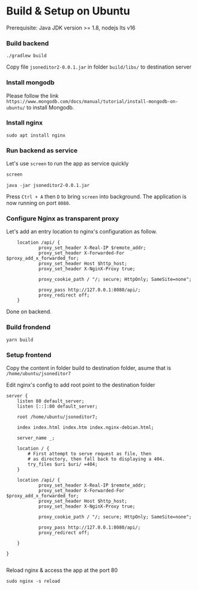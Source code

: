 # Build & Setup on Ubuntu
Prerequisite: Java JDK version >= 1.8, nodejs lts v16

### Build backend
```
./gradlew build
```
Copy file `jsoneditor2-0.0.1.jar` in folder `build/libs/` to destination server 

### Install mongodb
Please follow the link `https://www.mongodb.com/docs/manual/tutorial/install-mongodb-on-ubuntu/` to install Mongodb.

### Install nginx
```
sudo apt install nginx
```

### Run backend as service
Let's use `screen` to run the app as service quickly
```bash
screen
```
```
java -jar jsoneditor2-0.0.1.jar
```

Press `Ctrl + A` then `D` to bring `screen` into background.
The application is now running on port `8080`.

### Configure Nginx as transparent proxy
Let's add an entry location to nginx's configuration as follow.

```
	location /api/ {
	        proxy_set_header X-Real-IP $remote_addr;
        	proxy_set_header X-Forwarded-For $proxy_add_x_forwarded_for;
	        proxy_set_header Host $http_host;
	        proxy_set_header X-NginX-Proxy true;

        	proxy_cookie_path / "/; secure; HttpOnly; SameSite=none";

	        proxy_pass http://127.0.0.1:8080/api/;
        	proxy_redirect off;
	}

```

Done on backend.
### Build frondend
```
yarn build
```

### Setup frontend
Copy the content in folder build to destination folder, asume that is `/home/ubuntu/jsoneditor7`

Edit nginx's config to add root point to the destination folder

```
server {
	listen 80 default_server;
	listen [::]:80 default_server;

	root /home/ubuntu/jsoneditor7;

	index index.html index.htm index.nginx-debian.html;

	server_name _;

	location / {
		# First attempt to serve request as file, then
		# as directory, then fall back to displaying a 404.
		try_files $uri $uri/ =404;
	}

	location /api/ {
	        proxy_set_header X-Real-IP $remote_addr;
        	proxy_set_header X-Forwarded-For $proxy_add_x_forwarded_for;
	        proxy_set_header Host $http_host;
	        proxy_set_header X-NginX-Proxy true;

        	proxy_cookie_path / "/; secure; HttpOnly; SameSite=none";

	        proxy_pass http://127.0.0.1:8080/api/;
        	proxy_redirect off;

	}

}


```

Reload nginx & access the app at the port 80

```
sudo nginx -s reload
```